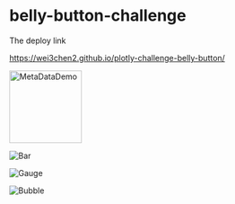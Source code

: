 # belly-button-challenge

The deploy link

https://wei3chen2.github.io/plotly-challenge-belly-button/

<img width="129" alt="MetaDataDemo" src="https://user-images.githubusercontent.com/120448264/231983452-db46f17a-7eaa-40cd-b443-95ec6b2a4f2b.png">

![Bar](https://user-images.githubusercontent.com/120448264/231983755-c0731501-60d4-4308-aaac-d5e9a6c82cce.png)

![Gauge](https://user-images.githubusercontent.com/120448264/231983947-6eef10b5-c4de-4e74-aa23-c1268b762903.png)

![Bubble](https://user-images.githubusercontent.com/120448264/231984064-708ca05d-8d75-476c-ad0a-ab6536866767.png)






